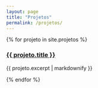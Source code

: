 ```yaml
---
layout: page
title: "Projetos"
permalink: /projetos/
---
```


<div class="equipe-grid">
  {% for projeto in site.projetos %}
    <div class="card">
      <h3><a href="{{ projeto.url | relative_url }}">{{ projeto.title }}</a></h3>
      <p>{{ projeto.excerpt | markdownify }}</p>
    </div>
  {% endfor %}
</div>

